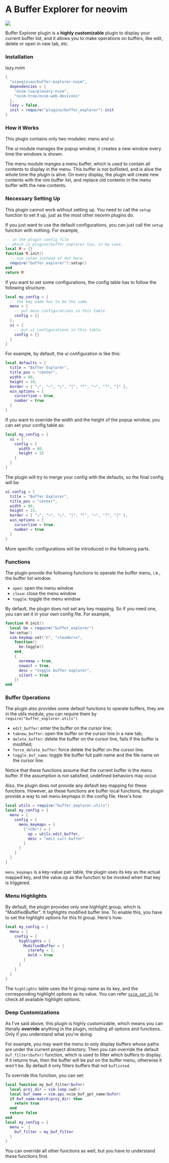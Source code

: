 # A Buffer Explorer for neovim

![](showcase.png)

Buffer Explorer plugin is a **highly customizable** plugin to display your current buffer list, and it allows you to make operations on buffers, like edit, delete or open in new tab, etc.

### Installation

lazy.nvim

```lua
{
  "xiaoqixian/buffer-explorer.nvim",
  dependencies = { 
    "nvim-lua/plenary.nvim",
    "nvim-tree/nvim-web-devicons"
  },
  lazy = false,
  init = require("plugins/buffer_explorer").init
} 
```

### How it Works

This plugin contains only two modules: menu and ui. 

The ui module manages the popup window, it creates a new window every time the windows is shown. 

The menu module manges a menu buffer, which is used to contain all contents to display in the menu. This buffer is not buflisted, and is alive the whole time the plugin is alive. On every display, the plugin will create new contents with the vim buffer list, and replace old contents in the menu buffer with the new contents. 

### Necessary Setting Up

This plugin cannot work without setting up. You need to call the `setup` function to set it up, just as the most other neovim plugins do.

If you just want to use the default configurations, you can just call the `setup` function with nothing. For example, 

```lua
-- in the plugin config file
-- which is plugins/buffer_explorer.lua, in my case.
local M = {}
function M.init()
  -- use colon instead of dot here.
  require("buffer_explorer"):setup()
end
return M
```

If you want to set some configurations, the config table has to follow the following structure:

```lua
local my_config = {
  -- the key name has to be the same.
  menu = {
    -- put menu configurations in this table
    config = {}
  },
  ui = {
    -- put ui configurations in this table
    config = {}
  }
}
```

For example, by default, the ui configuration is like this:

```lua
local defaults = {
  title = "Buffer Explorer",
  title_pos = "center",
  width = 60,
  height = 10,
  border = { "╭", "─", "╮", "│", "╯", "─", "╰", "│" },
  win_options = {
    cursorline = true,
    number = true
  }
}
```

If you want to override the width and the height of the popup window, you can set your config table as:

```lua
local my_config = {
  ui = {
    config = {
      width = 80,
      height = 15
    }
  }
}
```

The plugin will try to merge your config with the defaults, so the final config will be

```lua
ui.config = {
  title = "Buffer Explorer",
  title_pos = "center",
  width = 80,
  height = 15,
  border = { "╭", "─", "╮", "│", "╯", "─", "╰", "│" },
  win_options = {
    cursorline = true,
    number = true
  }
}
```

More specific configurations will be introduced in the following parts.

### Functions

The plugin provide the following functions to operate the buffer menu, i.e., the buffer list window. 

- `open`: open the menu window
- `close`: close the menu window
- `toggle`: toggle the menu window

By default, the plugin does not set any key mapping. So if you need one, you can set it in your own config file. For example,

```lua
function M.init()
  local be = require("buffer_explorer")
  be:setup()
  vim.keymap.set("n", "<leader>x", 
    function()
      be:toggle()
    end, 
    {
      noremap = true,
      nowait = true,
      desc = "toggle buffer explorer",
      silent = true
    })
end
```

### Buffer Operations

The plugin also provides some default functions to operate buffers, they are in the utils module, you can require them by `require("buffer_explorer.utils")`

- `edit_buffer`: enter the buffer on the cursor line;
- `tabnew_buffer`: open the buffer on the cursor line in a new tab;
- `delete_buffer`: delete the buffer on the cursor line, fails if the buffer is modified;
- `force_delete_buffer`: force delete the buffer on the cursor line.
- `toggle_buf_name`: toggle the buffer full path name and the file name on the cursor line.

Notice that these functions assume that the current buffer is the menu buffer. If the assumption is not satisfied, undefined behaviors may occur.

Also, the plugin does not provide any default key mapping for these functions. However, as these functions are buffer local functions, the plugin provide a way to set menu keymaps in the config file. Here's how:

```lua
local utils = require("buffer_explorer.utils")
local my_config = {
  menu = {
    config = {
      menu_keymaps = {
        ["<CR>"] = {
          op = utils.edit_buffer,
          desc = "edit curr buffer"
        }
      }
    }
  }
}
```

`menu_keymaps` is a key-value pair table, the plugin uses its key as the actual mapped key, and the value.op as the function to be invoked when that key is triggered. 

### Menu Highlights

By default, the plugin provides only one highlight group, which is "ModifiedBuffer". It highlights modified buffer line. To enable this, you have to set the highlight options for this hl group. Here's how:

```lua
local my_config = {
  menu = {
    cnofig = {
      highlights = {
        ModifiedBuffer = {
          ctermfg = 3,
          bold = true
        }
      }
    }
  }
}
```

The `highlights` table uses the hl group name as its key, and the corresponding highlight options as its value. You can refer [`nvim_set_hl`](https://neovim.io/doc/user/api.html#nvim_set_hl()) to check all available highlight options.

### Deep Customizations

As I've said above, this plugin is highly customizable, which means you can literally **override** anything in the plugin, including all options and functions. Only if you understand what you're doing. 

For example, you may want the menu to only display buffers whose paths are under the current project directory. Then you can override the default `buf_filter(bufnr)` function, which is used to filter which buffers to display. If it returns true, then the buffer will be put on the buffer menu, otherwise it won't be. By default it only filters buffers that not `buflisted`. 

To override this function, you can set:

```lua
local function my_buf_filter(bufnr)
  local proj_dir = vim.loop.cwd()
  local buf_name = vim.api.nvim_buf_get_name(bufnr)
  if buf_name:match(proj_dir) then
    return true
  end 
  return false
end
local my_config = {
  menu =  {
    buf_filter = my_buf_filter
  }
}
```

You can override all other functions as well, but you have to understand these functions first. 
